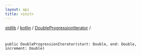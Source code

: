 ```yaml
---
layout: api
title: <init>
---
```

[stdlib](../../index.md) / [kotlin](../index.md) / [DoubleProgressionIterator](index.md) / [<init>](_init_.md)

# <init>

```
public DoubleProgressionIterator(start: Double, end: Double, increment: Double)
```
